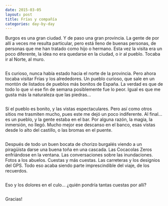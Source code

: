 ```yaml
---
date: 2015-03-05
layout: post
title: Frías y compañía
categories: day-by-day
---
```

Burgos es una gran ciudad. Y de paso una gran provincia. La gente de por allí a veces me resulta particular, pero está lleno de buenas personas, de personas que me han tratado como hijo o hermano. Esta vez la visita era un poco diferente, la idea no era quedarse en la ciudad, o ir al pueblo. Tocaba ir al Norte, al muro. 
<pre></pre>
Es curioso, nunca había estado hacia el norte de la provincia. Pero ahora tocaba visitar Frías y los alrededores. Un pueblo curioso, que sale en un montón de listados de pueblos más bonitos de España. La verdad es que de todo lo que vi ese fin de semana posiblemente fue lo peor. Igual es que me gusta más la naturaleza que las piedras...
<pre></pre>
Sí el pueblo es bonito, y las vistas espectaculares. Pero así como otros sitios me trasmiten mucho, pues este me dejó un poco indiferente. Al final... es un pueblo, y la gente estaba en el bar. Por alguna razón, la magia, la inmersión, no llegó. Mucho mejor ese descanso en el banco, esas vistas desde lo alto del castillo, o las bromas en el puente. 
<pre></pre>
Después de todo un buen bocata de chorizo burgalés viendo a un piragüista darse una buena toña en una cascada. Las Cocacolas Zeros enfriándose en la ventana. Las conversaciones sobre las inundaciones. Fotos a los abuelos. Cuestas y más cuestas. Las carreteras y los designios del GPS. Todo eso acaba siendo parte imprescindible del viaje, de los recuerdos.
<pre></pre>
Eso y los dolores en el culo... ¿quién pondría tantas cuestas por allí?
<pre></pre>
Gracias!
